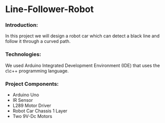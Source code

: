 # Line-Follower-Robot
### Introduction:
In this project we will design a robot car which can detect a black line and follow it through a curved path.
### Technologies:
We used Arduino Integrated Development Environment (IDE) that uses the c\c++ programming language.
### Project Components:
- Arduino Uno
- IR Sensor
- L289 Motor Driver
- Robot Car Chassis 1 Layer
- Two 9V-Dc Motors 
